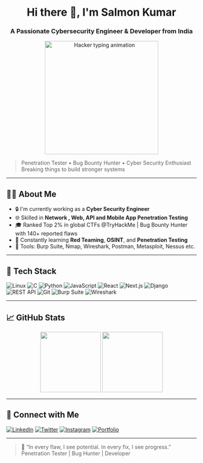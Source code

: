 <h1 align="center">Hi there 👋, I'm Salmon Kumar</h1>
<h3 align="center">A Passionate Cybersecurity Engineer & Developer from India</h3>
<div align="center">

<img src="https://media.giphy.com/media/qgQUggAC3Pfv687qPC/giphy.gif" width="300" alt="Hacker typing animation" />
<p>
</p>
</div>

> Penetration Tester • Bug Bounty Hunter • Cyber Security Enthusiast  
> Breaking things to build stronger systems
---

## 🧑‍💻 About Me

- 🔒 I'm currently working as a **Cyber Security Engineer**
- 🌐 Skilled in **Network , Web, API and Mobile App Penetration Testing**
- 🎓 Ranked Top 2% in global CTFs @TryHackMe | Bug Bounty Hunter with 140+ reported flaws
- 🚀 Constantly learning **Red Teaming**, **OSINT**, and **Penetration Testing**
- 🧰 Tools: Burp Suite, Nmap, Wireshark, Postman, Metasploit, Nessus etc.


---

## 🧰 Tech Stack

![Linux](https://img.shields.io/badge/Linux-FCC624?style=flat&logo=linux&logoColor=black)
![C](https://img.shields.io/badge/C-00599C?style=flat&logo=c&logoColor=white)
![Python](https://img.shields.io/badge/Python-14354C?style=flat&logo=python)
![JavaScript](https://img.shields.io/badge/JavaScript-F7DF1E?style=flat&logo=javascript&logoColor=black)
![React](https://img.shields.io/badge/React-20232A?style=flat&logo=react)
![Next.js](https://img.shields.io/badge/Next.js-000000?style=flat&logo=next.js)
![Django](https://img.shields.io/badge/Django-092E20?style=flat&logo=django)
![REST API](https://img.shields.io/badge/REST%20API-00599C?style=flat&logo=api&logoColor=white)
![Git](https://img.shields.io/badge/Git-F05032?style=flat&logo=git)
![Burp Suite](https://img.shields.io/badge/Burp%20Suite-FF6600?style=flat&logo=PortSwigger&logoColor=white)
![Wireshark](https://img.shields.io/badge/Wireshark-1679A7?style=flat&logo=wireshark)




---

## 📈 GitHub Stats

<p align="center">
  <img src="https://github-readme-stats.vercel.app/api?username=MrRockettt&show_icons=true&theme=radical" height="160" />
  <img src="https://github-readme-stats.vercel.app/api/top-langs/?username=MrRockettt&layout=compact&theme=radical" height="160" />
</p>

---

## 🔗 Connect with Me

[![LinkedIn](https://img.shields.io/badge/LinkedIn-blue?style=for-the-badge&logo=linkedin&logoColor=white)](https://www.linkedin.com/in/mrrockettt/)
[![Twitter](https://img.shields.io/badge/Twitter-black?style=for-the-badge&logo=twitter&logoColor=white)](https://x.com/mr_rockettt)
[![Instagram](https://img.shields.io/badge/Instagram-E4405F?style=for-the-badge&logo=instagram&logoColor=white)](https://www.instagram.com/mr_rockettt/)
[![Portfolio](https://img.shields.io/badge/Website-222?style=for-the-badge&logo=githubpages&logoColor=white)](https://mrrockettt.github.io/)

---

> 🔐 “In every flaw, I see potential. In every fix, I see progress.”  
>  Penetration Tester | Bug Hunter | Developer
